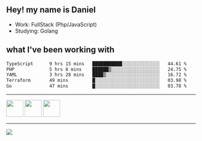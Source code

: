## Hey! my name is Daniel

- Work: FullStack (Php/JavaScript)
- Studying: Golang

## what I've been working with
<!--START_SECTION:waka-->

```txt
TypeScript      9 hrs 15 mins   ███████████░░░░░░░░░░░░░░   44.61 %
PHP             5 hrs 8 mins    ██████▒░░░░░░░░░░░░░░░░░░   24.75 %
YAML            3 hrs 28 mins   ████▒░░░░░░░░░░░░░░░░░░░░   16.72 %
Terraform       49 mins         █░░░░░░░░░░░░░░░░░░░░░░░░   03.98 %
Go              47 mins         █░░░░░░░░░░░░░░░░░░░░░░░░   03.78 %
```

<!--END_SECTION:waka-->
    

<hr>
<div>
    <img height="45" src="https://img.icons8.com/color/48/000000/nodejs.png"/>
    <img height="45" src="https://www.vectorlogo.zone/logos/golang/golang-ar21.svg">
    <img height="45" src="https://www.vectorlogo.zone/logos/nestjs/nestjs-icon.svg">
</div>
<hr>
<div>
    <a href="https://www.linkedin.com/in/daniel-lucas-bb7b82193/" target="_blank">
        <img src="https://img.shields.io/badge/LinkedIn-0077B5?style=for-the-badge&logo=linkedin&logoColor=white">
    </a>
</div>
